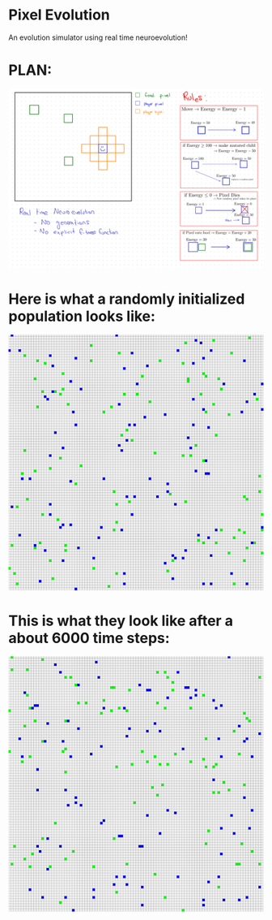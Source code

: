 # Pixel Evolution
 An evolution simulator using real time neuroevolution!

# PLAN:
![plan of action](plan.png)

# Here is what a randomly initialized population looks like:
![random creatures](/random1.gif)

# This is what they look like after a about 6000 time steps:
![evolved creatures](/evolved1.gif)
